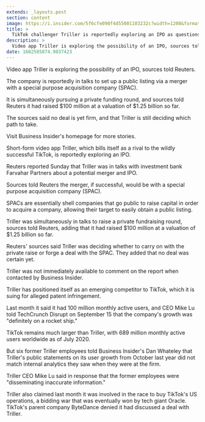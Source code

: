 ```yaml
--- 
extends: _layouts.post 
section: content 
image: https://i.insider.com/5f6cfe090f4d55001103232c?width=1200&format=jpeg 
title: > 
  TikTok challenger Triller is reportedly exploring an IPO as questions swirl over its user numbers 
description: > 
  Video app Triller is exploring the possibility of an IPO, sources told Reuters.Short-form video app Triller, which bills itself as a rival to the wildly successful TikTok, is reportedly exploring an IPO.Reuters reported Sunday that Triller was in talks with investment bank Farvahar Partners about a potential merger and IPO.Sources told Reuters the merger, if successful, would be with a special purpose acquisition company (SPAC).Reuters' sources said Triller was deciding whether to carry on with the private raise or forge a deal with the SPAC. 
date: 1602505874.9037423 
--- 
```

Video app Triller is exploring the possibility of an IPO, sources told Reuters.

The company is reportedly in talks to set up a public listing via a merger with a special purpose acquisition company (SPAC).

It is simultaneously pursuing a private funding round, and sources told Reuters it had raised $100 million at a valuation of $1.25 billion so far.

The sources said no deal is yet firm, and that Triller is still deciding which path to take.

Visit Business Insider's homepage for more stories.

Short-form video app Triller, which bills itself as a rival to the wildly successful TikTok, is reportedly exploring an IPO.

Reuters reported Sunday that Triller was in talks with investment bank Farvahar Partners about a potential merger and IPO.

Sources told Reuters the merger, if successful, would be with a special purpose acquisition company (SPAC).

SPACs are essentially shell companies that go public to raise capital in order to acquire a company, allowing their target to easily obtain a public listing.

Triller was simultaneously in talks to raise a private fundraising round, sources told Reuters, adding that it had raised $100 million at a valuation of $1.25 billion so far.

Reuters' sources said Triller was deciding whether to carry on with the private raise or forge a deal with the SPAC. They added that no deal was certain yet.

Triller was not immediately available to comment on the report when contacted by Business Insider.

Triller has positioned itself as an emerging competitor to TikTok, which it is suing for alleged patent infringement.

Last month it said it had 100 million monthly active users, and CEO Mike Lu told TechCrunch Disrupt on September 15 that the company's growth was "definitely on a rocket ship."

TikTok remains much larger than Triller, with 689 million monthly active users worldwide as of July 2020.

But six former Triller employees told Business Insider's Dan Whateley that Triller's public statements on its user growth from October last year did not match internal analytics they saw when they were at the firm.

Triller CEO Mike Lu said in response that the former employees were "disseminating inaccurate information."

Triller also claimed last month it was involved in the race to buy TikTok's US operations, a bidding war that was eventually won by tech giant Oracle. TikTok's parent company ByteDance denied it had discussed a deal with Triller.